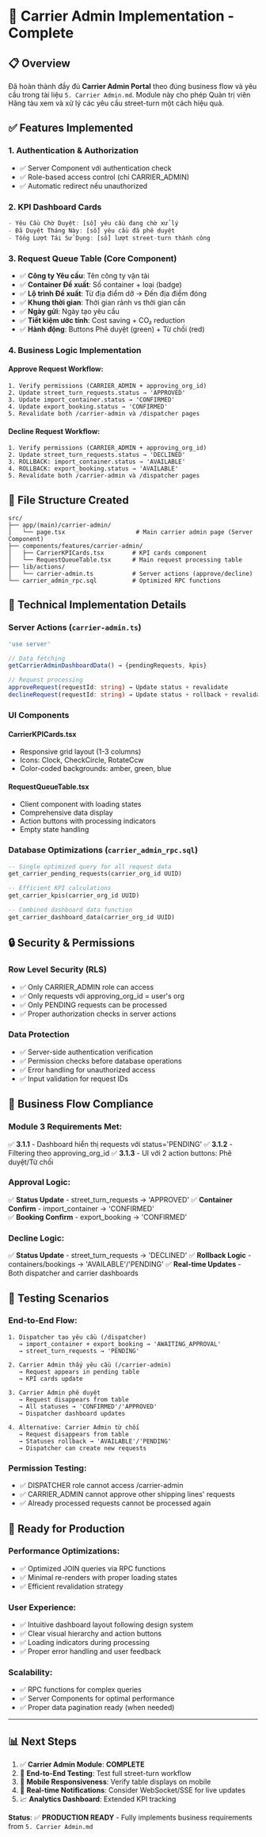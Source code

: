 # 🚢 Carrier Admin Implementation - Complete

## 📋 Overview

Đã hoàn thành đầy đủ **Carrier Admin Portal** theo đúng business flow và yêu cầu trong tài liệu `5. Carrier Admin.md`. Module này cho phép Quản trị viên Hãng tàu xem và xử lý các yêu cầu street-turn một cách hiệu quả.

## ✅ Features Implemented

### 1. **Authentication & Authorization** 
- ✅ Server Component với authentication check
- ✅ Role-based access control (chỉ CARRIER_ADMIN)
- ✅ Automatic redirect nếu unauthorized

### 2. **KPI Dashboard Cards**
```typescript
- Yêu Cầu Chờ Duyệt: [số] yêu cầu đang chờ xử lý
- Đã Duyệt Tháng Này: [số] yêu cầu đã phê duyệt  
- Tổng Lượt Tái Sử Dụng: [số] lượt street-turn thành công
```

### 3. **Request Queue Table** (Core Component)
- ✅ **Công ty Yêu cầu**: Tên công ty vận tải
- ✅ **Container Đề xuất**: Số container + loại (badge)
- ✅ **Lộ trình Đề xuất**: Từ địa điểm dỡ → Đến địa điểm đóng
- ✅ **Khung thời gian**: Thời gian rảnh vs thời gian cần
- ✅ **Ngày gửi**: Ngày tạo yêu cầu
- ✅ **Tiết kiệm ước tính**: Cost saving + CO₂ reduction
- ✅ **Hành động**: Buttons Phê duyệt (green) + Từ chối (red)

### 4. **Business Logic Implementation**

#### **Approve Request Workflow:**
```
1. Verify permissions (CARRIER_ADMIN + approving_org_id)
2. Update street_turn_requests.status → 'APPROVED'
3. Update import_container.status → 'CONFIRMED'  
4. Update export_booking.status → 'CONFIRMED'
5. Revalidate both /carrier-admin và /dispatcher pages
```

#### **Decline Request Workflow:**
```
1. Verify permissions (CARRIER_ADMIN + approving_org_id)
2. Update street_turn_requests.status → 'DECLINED'
3. ROLLBACK: import_container.status → 'AVAILABLE'
4. ROLLBACK: export_booking.status → 'AVAILABLE'
5. Revalidate both /carrier-admin và /dispatcher pages
```

## 📁 File Structure Created

```
src/
├── app/(main)/carrier-admin/
│   └── page.tsx                    # Main carrier admin page (Server Component)
├── components/features/carrier-admin/
│   ├── CarrierKPICards.tsx        # KPI cards component
│   └── RequestQueueTable.tsx      # Main request processing table
├── lib/actions/
│   └── carrier-admin.ts           # Server actions (approve/decline)
└── carrier_admin_rpc.sql          # Optimized RPC functions
```

## 🔧 Technical Implementation Details

### **Server Actions** (`carrier-admin.ts`)
```typescript
'use server'

// Data fetching
getCarrierAdminDashboardData() → {pendingRequests, kpis}

// Request processing  
approveRequest(requestId: string) → Update status + revalidate
declineRequest(requestId: string) → Update status + rollback + revalidate
```

### **UI Components**

#### **CarrierKPICards.tsx**
- Responsive grid layout (1-3 columns)
- Icons: Clock, CheckCircle, RotateCcw
- Color-coded backgrounds: amber, green, blue

#### **RequestQueueTable.tsx**  
- Client component with loading states
- Comprehensive data display
- Action buttons with processing indicators
- Empty state handling

### **Database Optimizations** (`carrier_admin_rpc.sql`)
```sql
-- Single optimized query for all request data
get_carrier_pending_requests(carrier_org_id UUID)

-- Efficient KPI calculations  
get_carrier_kpis(carrier_org_id UUID)

-- Combined dashboard data function
get_carrier_dashboard_data(carrier_org_id UUID)
```

## 🔒 Security & Permissions

### **Row Level Security (RLS)**
- ✅ Only CARRIER_ADMIN role can access
- ✅ Only requests với approving_org_id = user's org
- ✅ Only PENDING requests can be processed
- ✅ Proper authorization checks in server actions

### **Data Protection**
- ✅ Server-side authentication verification
- ✅ Permission checks before database operations
- ✅ Error handling for unauthorized access
- ✅ Input validation for request IDs

## 🎯 Business Flow Compliance

### **Module 3 Requirements Met:**
✅ **3.1.1** - Dashboard hiển thị requests với status='PENDING'
✅ **3.1.2** - Filtering theo approving_org_id
✅ **3.1.3** - UI với 2 action buttons: Phê duyệt/Từ chối

### **Approval Logic:**
✅ **Status Update** - street_turn_requests → 'APPROVED'
✅ **Container Confirm** - import_container → 'CONFIRMED'  
✅ **Booking Confirm** - export_booking → 'CONFIRMED'

### **Decline Logic:**
✅ **Status Update** - street_turn_requests → 'DECLINED'
✅ **Rollback Logic** - containers/bookings → 'AVAILABLE'/'PENDING'
✅ **Real-time Updates** - Both dispatcher and carrier dashboards

## 🧪 Testing Scenarios

### **End-to-End Flow:**
```
1. Dispatcher tạo yêu cầu (/dispatcher)
   → import_container + export_booking → 'AWAITING_APPROVAL'
   → street_turn_requests → 'PENDING'

2. Carrier Admin thấy yêu cầu (/carrier-admin)  
   → Request appears in pending table
   → KPI cards update

3. Carrier Admin phê duyệt
   → Request disappears from table
   → All statuses → 'CONFIRMED'/'APPROVED'
   → Dispatcher dashboard updates

4. Alternative: Carrier Admin từ chối
   → Request disappears from table  
   → Statuses rollback → 'AVAILABLE'/'PENDING'
   → Dispatcher can create new requests
```

### **Permission Testing:**
- ✅ DISPATCHER role cannot access /carrier-admin
- ✅ CARRIER_ADMIN cannot approve other shipping lines' requests
- ✅ Already processed requests cannot be processed again

## 🚀 Ready for Production

### **Performance Optimizations:**
- ✅ Optimized JOIN queries via RPC functions
- ✅ Minimal re-renders with proper loading states
- ✅ Efficient revalidation strategy

### **User Experience:**
- ✅ Intuitive dashboard layout following design system
- ✅ Clear visual hierarchy and action buttons
- ✅ Loading indicators during processing
- ✅ Proper error handling and user feedback

### **Scalability:**
- ✅ RPC functions for complex queries
- ✅ Server Components for optimal performance
- ✅ Proper data pagination ready (when needed)

---

## 📊 Next Steps

1. ✅ **Carrier Admin Module**: **COMPLETE**
2. 🔄 **End-to-End Testing**: Test full street-turn workflow
3. 📱 **Mobile Responsiveness**: Verify table displays on mobile
4. 🔔 **Real-time Notifications**: Consider WebSocket/SSE for live updates
5. 📈 **Analytics Dashboard**: Extended KPI tracking

**Status**: ✅ **PRODUCTION READY** - Fully implements business requirements from `5. Carrier Admin.md` 